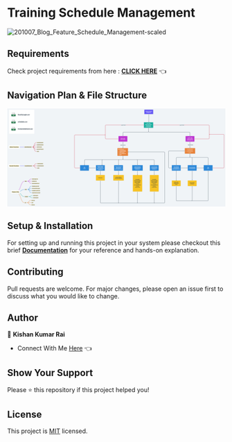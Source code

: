 # Training Schedule Management

![201007_Blog_Feature_Schedule_Management-scaled](https://user-images.githubusercontent.com/70385488/223933676-f358fdf4-dfdf-46d1-a3f6-7efcfd6f9ef1.jpeg)

## Requirements

Check project requirements from here : **[CLICK HERE](https://github.com/TapaswiniHaldar/Training-Schedule-Management/blob/main/Project_Flies/docs/requirements_doc.md)** 👈

## Navigation Plan & File Structure

<img src="https://github.com/TapaswiniHaldar/Training-Schedule-Management/blob/main/Project_Flies/docs/navigation_plan1.png" alt="">


## Setup & Installation

For setting up and running this project in your system please checkout this brief **[Documentation](https://github.com/kishanrajput23/Training-Schedule-Management/blob/main/Project_Flies/docs/designing_part.pdf)** for your reference and hands-on explanation.

## Contributing
Pull requests are welcome. For major changes, please open an issue first to discuss what you would like to change.

## Author

👤 **Kishan Kumar Rai**

- Connect With Me [Here](abc@gmail.com) 👈

## Show Your Support

Please ⭐️ this repository if this project helped you!

## License
This project is [MIT](https://choosealicense.com/licenses/mit/) licensed.
